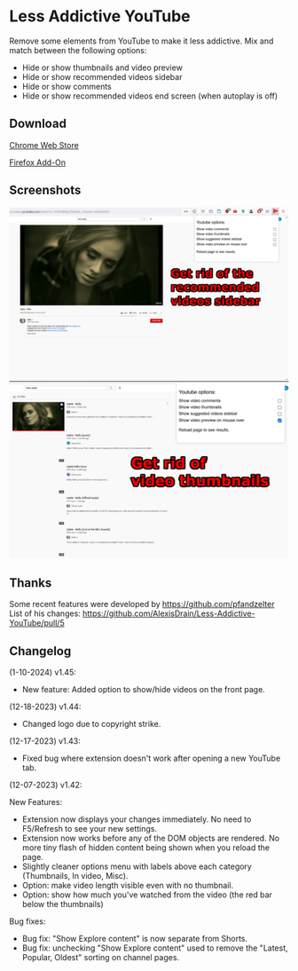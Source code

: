 # Less Addictive YouTube  

Remove some elements from YouTube to make it less addictive. Mix and match between the following options:  

- Hide or show thumbnails and video preview  
- Hide or show recommended videos sidebar  
- Hide or show comments  
- Hide or show recommended videos end screen (when autoplay is off)  

## Download  

[Chrome Web Store](https://chrome.google.com/webstore/detail/less-addictive-youtube/olhmbgdbpfpkpejldoihajphhilpdnle)  

[Firefox Add-On](https://addons.mozilla.org/en-US/firefox/addon/less-addictive-youtube/)  

## Screenshots  

![Remove comments and sidebar](https://github.com/AlexisDrain/Less-Addictive-YouTube/blob/main/screenshots/removecommentsandsidebar1280x800.png)  
![Remove thumbnails](https://github.com/AlexisDrain/Less-Addictive-YouTube/blob/main/screenshots/GetRidOfThumbnails-1280x800.png)  

## Thanks  

Some recent features were developed by https://github.com/pfandzelter  
List of his changes: https://github.com/AlexisDrain/Less-Addictive-YouTube/pull/5  

## Changelog  

(1-10-2024) v1.45: 

- New feature: Added option to show/hide videos on the front page. 

(12-18-2023) v1.44: 

- Changed logo due to copyright strike. 

(12-17-2023) v1.43: 

- Fixed bug where extension doesn't work after opening a new YouTube tab.  

(12-07-2023) v1.42:  

New Features:  
- Extension now displays your changes immediately. No need to F5/Refresh to see your new settings.  
- Extension now works before any of the DOM objects are rendered. No more tiny flash of hidden content being shown when you reload the page.  
- Slightly cleaner options menu with labels above each category (Thumbnails, In video, Misc).  
- Option: make video length visible even with no thumbnail.  
- Option: show how much you've watched from the video (the red bar below the thumbnails)  

Bug fixes: 
- Bug fix: "Show Explore content" is now separate from Shorts.  
- Bug fix: unchecking "Show Explore content" used to remove the "Latest, Popular, Oldest" sorting on channel pages.  
